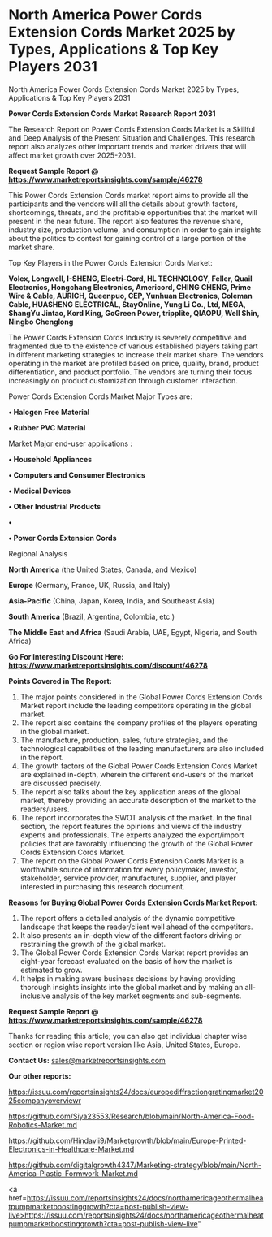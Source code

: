 # North America Power Cords Extension Cords Market 2025 by Types, Applications & Top Key Players 2031
 North America Power Cords Extension Cords Market 2025 by Types, Applications & Top Key Players 2031

<strong>Power Cords Extension Cords Market Research Report 2031</strong>

The Research Report on Power Cords Extension Cords Market is a Skillful and Deep Analysis of the Present Situation and Challenges. This research report also analyzes other important trends and market drivers that will affect market growth over 2025-2031.

<strong>Request Sample Report @ <a href=https://www.marketreportsinsights.com/sample/46278>https://www.marketreportsinsights.com/sample/46278</a></strong>

This Power Cords Extension Cords market report aims to provide all the participants and the vendors will all the details about growth factors, shortcomings, threats, and the profitable opportunities that the market will present in the near future. The report also features the revenue share, industry size, production volume, and consumption in order to gain insights about the politics to contest for gaining control of a large portion of the market share.

Top Key Players in the Power Cords Extension Cords Market:

<strong>Volex, Longwell, I-SHENG, Electri-Cord, HL TECHNOLOGY, Feller, Quail Electronics, Hongchang Electronics, Americord, CHING CHENG, Prime Wire & Cable, AURICH, Queenpuo, CEP, Yunhuan Electronics, Coleman Cable, HUASHENG ELECTRICAL, StayOnline, Yung Li Co., Ltd, MEGA, ShangYu Jintao, Kord King, GoGreen Power, tripplite, QIAOPU, Well Shin, Ningbo Chenglong</strong>

The Power Cords Extension Cords Industry is severely competitive and fragmented due to the existence of various established players taking part in different marketing strategies to increase their market share. The vendors operating in the market are profiled based on price, quality, brand, product differentiation, and product portfolio. The vendors are turning their focus increasingly on product customization through customer interaction.

Power Cords Extension Cords Market Major Types are:

<strong>•  Halogen Free Material

•  Rubber PVC Material</strong>

Market Major end-user applications :

<strong>•  Household Appliances

•  Computers and Consumer Electronics

•  Medical Devices

•  Other Industrial Products

•  

•  Power Cords Extension Cords</strong>

Regional Analysis

</u><strong><b>North America</b></strong> (the United States, Canada, and Mexico)

<strong><b>Europe </b></strong>(Germany, France, UK, Russia, and Italy)

<strong><b>Asia-Pacific</b></strong> (China, Japan, Korea, India, and Southeast Asia)

<strong><b>South America</b></strong> (Brazil, Argentina, Colombia, etc.)

<strong><b>The Middle East and Africa</b></strong> (Saudi Arabia, UAE, Egypt, Nigeria, and South Africa)

<strong>Go For Interesting Discount Here: <a href=https://www.marketreportsinsights.com/discount/46278>https://www.marketreportsinsights.com/discount/46278</a></strong>

<strong>Points Covered in The Report:</strong>
<ol>
  <li>The major points considered in the Global Power Cords Extension Cords Market report include the leading competitors operating in the global market.</li>
  <li>The report also contains the company profiles of the players operating in the global market.</li>
  <li>The manufacture, production, sales, future strategies, and the technological capabilities of the leading manufacturers are also included in the report.</li>
  <li>The growth factors of the Global Power Cords Extension Cords Market are explained in-depth, wherein the different end-users of the market are discussed precisely.</li>
  <li>The report also talks about the key application areas of the global market, thereby providing an accurate description of the market to the readers/users.</li>
  <li>The report incorporates the SWOT analysis of the market. In the final section, the report features the opinions and views of the industry experts and professionals. The experts analyzed the export/import policies that are favorably influencing the growth of the Global Power Cords Extension Cords Market.</li>
  <li>The report on the Global Power Cords Extension Cords Market is a worthwhile source of information for every policymaker, investor, stakeholder, service provider, manufacturer, supplier, and player interested in purchasing this research document.</li>
</ol>
<strong>Reasons for Buying Global Power Cords Extension Cords Market Report:</strong>

<ol>
  <li>The report offers a detailed analysis of the dynamic competitive landscape that keeps the reader/client well ahead of the competitors.</li>
  <li>It also presents an in-depth view of the different factors driving or restraining the growth of the global market.</li>
  <li>The Global Power Cords Extension Cords Market report provides an eight-year forecast evaluated on the basis of how the market is estimated to grow.</li>
  <li>It helps in making aware business decisions by having providing thorough insights insights into the global market and by making an all-inclusive analysis of the key market segments and sub-segments.</li>
</ol>
<strong>Request Sample Report @ <a href=https://www.marketreportsinsights.com/sample/46278>https://www.marketreportsinsights.com/sample/46278</a></strong>


Thanks for reading this article; you can also get individual chapter wise section or region wise report version like Asia, United States, Europe.

<strong>Contact Us:</strong>
sales@marketreportsinsights.com

<strong>Our other reports:</strong>

<a href=https://issuu.com/reportsinsights24/docs/europediffractiongratingmarket2025companyoverviewr>https://issuu.com/reportsinsights24/docs/europediffractiongratingmarket2025companyoverviewr</a>

<a href=https://github.com/Siya23553/Research/blob/main/North-America-Food-Robotics-Market.md>https://github.com/Siya23553/Research/blob/main/North-America-Food-Robotics-Market.md</a>

<a href=https://github.com/Hindavii9/Marketgrowth/blob/main/Europe-Printed-Electronics-in-Healthcare-Market.md>https://github.com/Hindavii9/Marketgrowth/blob/main/Europe-Printed-Electronics-in-Healthcare-Market.md</a>

<a href=https://github.com/digitalgrowth4347/Marketing-strategy/blob/main/North-America-Plastic-Formwork-Market.md>https://github.com/digitalgrowth4347/Marketing-strategy/blob/main/North-America-Plastic-Formwork-Market.md</a>

<a href=https://issuu.com/reportsinsights24/docs/northamericageothermalheatpumpmarketboostinggrowth?cta=post-publish-view-live>https://issuu.com/reportsinsights24/docs/northamericageothermalheatpumpmarketboostinggrowth?cta=post-publish-view-live</a>"

